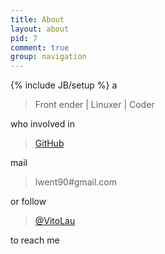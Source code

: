 ```yaml
---
title: About
layout: about
pid: 7
comment: true
group: navigation
---
```

{% include JB/setup %}
a

> Front ender | Linuxer | Coder

who involved in 

> [GitHub](https://github.com/VitoLau)

mail 

> lwent90#gmail.com

or follow 

> [@VitoLau](https://twitter.com/#!/VitoLau90)

to reach me